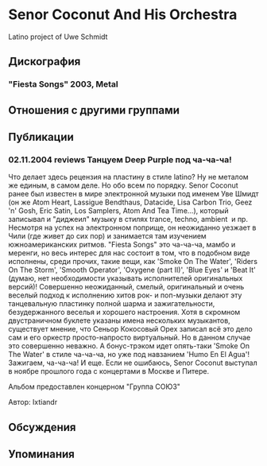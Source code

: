 # Senor Coconut And His Orchestra

Latino project of Uwe Schmidt

## Дискография

### "Fiesta Songs" 2003, Metal




## Отношения с другими группами


## Публикации

### 02.11.2004 reviews Танцуем Deep Purple под ча-ча-ча!

<P>Что делает здесь рецензия на пластину в стиле latino? Ну не металом же единым, в самом деле. Но обо всем по порядку. Senor Coconut ранее был известен в мире электронной музыки под именем Уве Шмидт (он же Atom Heart, Lassigue Bendthaus, Datacide, Lisa Carbon Trio, Geez 'n' Gosh, Eric Satin, Los Samplers, Atom And Tea Time...), который записывал и "диджеил" музыку в стилях trance, techno, ambient&nbsp; и пр. Несмотря на успех на электронном поприще, он неожиданно уезжает в Чили (где живет до сих пор) и занимается там изучением южноамериканских ритмов. "Fiesta Songs" это ча-ча-ча, мамбо и меренги, но весь интерес для нас состоит в том, что в подобном виде исполнены, среди прочих, такие вещи, как 'Smoke On The Water', 'Riders On The Storm', 'Smooth Operator', 'Oxygene (part II)', 'Blue Eyes' и 'Beat It' (думаю, нет необходимости указывать исполнителей оригинальных версий)! Совершенно неожиданный, смелый, оригинальный и очень веселый подход&nbsp;к исполнению хитов рок- и поп-музыки делают эту танцевальную пластинку полной шарма и зажигательности, безудержанного веселья и хорошего настроения. Хотя в скромном двустраничном буклете указаны имена нескольких музыкантов, существует мнение, что Сеньор Кокосовый Орех записал всё это дело сам и его оркестр просто-напросто виртуальный. Но в данном случае это совершенно неважно. А бонус-трэком идет опять-таки 'Smoke On The Water' в стиле ча-ча-ча, но уже под навзанием 'Humo En El Agua'! Зажигаем, ча-ча-ча! И еще. Если не ошибаюсь, Senor Coconut выступал в ноябре прошлого года с концертами в Москве и Питере.</P>
<P>Альбом предоставлен концерном "Группа СОЮЗ"</P>
Автор: Ixtiandr


## Обсуждения


## Упоминания

